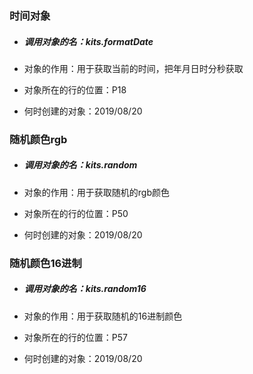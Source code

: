 ### 时间对象

- ##### 调用对象的名：kits.formatDate

- 对象的作用：用于获取当前的时间，把年月日时分秒获取

- 对象所在的行的位置：P18

- 何时创建的对象：2019/08/20

### 随机颜色rgb

- ##### 调用对象的名：kits.random

- 对象的作用：用于获取随机的rgb颜色

- 对象所在的行的位置：P50

- 何时创建的对象：2019/08/20

### 随机颜色16进制

- ##### 调用对象的名：kits.random16
- 对象的作用：用于获取随机的16进制颜色
- 对象所在的行的位置：P57

- 何时创建的对象：2019/08/20





